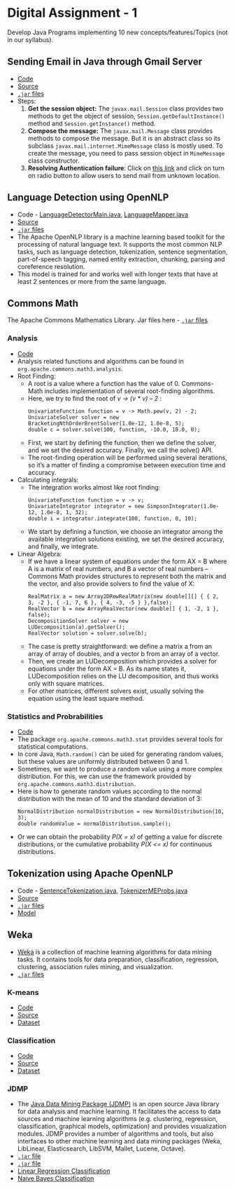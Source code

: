 # Digital Assignment - 1

Develop Java Programs implementing 10 new concepts/features/Topics (not in our syllabus).

## Sending Email in Java through Gmail Server
* [Code](https://github.com/jacobjohn2016/Java-Programming/blob/master/Digital-Assignment/src/SendEmail.java)
* [Source](https://github.com/jacobjohn2016/Java-Programming/blob/master/Digital-Assignment/src/SendEmail.java)
* [`.jar` files](https://www.javatpoint.com/src/mail/mailactivation.zip)
* Steps:
  1. **Get the session object:** The `javax.mail.Session` class provides two methods to get the object of session, `Session.getDefaultInstance()` method and `Session.getInstance()` method. 
  2. **Compose the message:** The `javax.mail.Message` class provides methods to compose the message. But it is an abstract class so its subclass `javax.mail.internet.MimeMessage` class is mostly used. To create the message, you need to pass session object in `MimeMessage` class constructor. 
  3. **Resolving Authentication failure**: Click on [this link](https://www.google.com/settings/security/lesssecureapps) and click on turn on radio button to allow users to send mail from unknown location.

## Language Detection using OpenNLP
* Code - [LanguageDetectorMain.java](https://github.com/jacobjohn2016/Java-Programming/blob/master/Digital-Assignment/src/OpenNLP/languagedetector/LanguageDetectorMain.java), [LanguageMapper.java](https://github.com/jacobjohn2016/Java-Programming/blob/master/Digital-Assignment/src/OpenNLP/languagedetector/LanguageMapper.java)
* [Source](https://github.com/Ruthwik/Language-Detection)
* [`.jar` files](https://github.com/jacobjohn2016/Java-Programming/tree/master/Digital-Assignment/apache-opennlp-1.9.1/lib)
* The Apache OpenNLP library is a machine learning based toolkit for the processing of natural language text. It supports the most common NLP tasks, such as language detection, tokenization, sentence segmentation, part-of-speech tagging, named entity extraction, chunking, parsing and coreference resolution.
* This model is trained for and works well with longer texts that have at least 2 sentences or more from the same language.

## Commons Math
The Apache Commons Mathematics Library. Jar files here - [`.jar` files](https://github.com/jacobjohn2016/Java-Programming/blob/master/Digital-Assignment/commons-math3-3.6.1.jar)
### Analysis
* [Code](https://github.com/jacobjohn2016/Java-Programming/blob/master/Digital-Assignment/src/AdvancedMath/Analysis.java)
* Analysis related functions and algorithms can be found in `org.apache.commons.math3.analysis`.
* Root Finding:
  * A root is a value where a function has the value of 0. Commons-Math includes implementation of several root-finding algorithms.
  * Here, we try to find the root of *v -> (v * v) – 2* :
    ```{Java}
    UnivariateFunction function = v -> Math.pow(v, 2) - 2;
    UnivariateSolver solver = new BracketingNthOrderBrentSolver(1.0e-12, 1.0e-8, 5);
    double c = solver.solve(100, function, -10.0, 10.0, 0);
    ```
  * First, we start by defining the function, then we define the solver, and we set the desired accuracy. Finally, we call the solve() API.
  * The root-finding operation will be performed using several iterations, so it’s a matter of finding a compromise between execution time and accuracy.
* Calculating integrals:
  * The integration works almost like root finding:
    ```{Java}
    UnivariateFunction function = v -> v;
    UnivariateIntegrator integrator = new SimpsonIntegrator(1.0e-12, 1.0e-8, 1, 32);
    double i = integrator.integrate(100, function, 0, 10);
    ```
  * We start by defining a function, we choose an integrator among the available integration solutions existing, we set the desired accuracy, and finally, we integrate.
* Linear Algebra:
  * If we have a linear system of equations under the form AX = B where A is a matrix of real numbers, and B a vector of real numbers – Commons Math provides structures to represent both the matrix and the vector, and also provide solvers to find the value of X:
    ```{Java}
    RealMatrix a = new Array2DRowRealMatrix(new double[][] { { 2, 3, -2 }, { -1, 7, 6 }, { 4, -3, -5 } },false);
    RealVector b = new ArrayRealVector(new double[] { 1, -2, 1 }, false); 
    DecompositionSolver solver = new LUDecomposition(a).getSolver();
    RealVector solution = solver.solve(b);
    ```
  * The case is pretty straightforward: we define a matrix a from an array of array of doubles, and a vector b from an array of a vector.
  * Then, we create an LUDecomposition which provides a solver for equations under the form AX = B. As its name states it, LUDecomposition relies on the LU decomposition, and thus works only with square matrices.
  * For other matrices, different solvers exist, usually solving the equation using the least square method.
### Statistics and Probrabilities
* [Code](https://github.com/jacobjohn2016/Java-Programming/blob/master/Digital-Assignment/src/AdvancedMath/Stats.java)
* The package `org.apache.commons.math3.stat` provides several tools for statistical computations.
* In core Java, `Math.random()` can be used for generating random values, but these values are uniformly distributed between 0 and 1.
* Sometimes, we want to produce a random value using a more complex distribution. For this, we can use the framework provided by `org.apache.commons.math3.distribution.`
* Here is how to generate random values according to the normal distribution with the mean of 10 and the standard deviation of 3:
    ```{Java}
    NormalDistribution normalDistribution = new NormalDistribution(10, 3);
    double randomValue = normalDistribution.sample();
    ```
* Or we can obtain the probability *P(X = x)* of getting a value for discrete distributions, or the cumulative probability *P(X <= x)* for continuous distributions.

## Tokenization using Apache OpenNLP
* Code - [SentenceTokenization.java](https://github.com/jacobjohn2016/Java-Programming/blob/master/Digital-Assignment/src/OpenNLP/Tokenization/SentenceTokenization.java), [TokenizerMEProbs.java](https://github.com/jacobjohn2016/Java-Programming/blob/master/Digital-Assignment/src/OpenNLP/Tokenization/TokenizerMEProbs.java)
* [Source](https://www.tutorialspoint.com/opennlp/opennlp_tokenization.htm)
* [`.jar` files](https://github.com/jacobjohn2016/Java-Programming/tree/master/Digital-Assignment/apache-opennlp-1.9.1)
* [Model](https://github.com/jacobjohn2016/Java-Programming/blob/master/Digital-Assignment/resources/en-token.bin)

## Weka
* [Weka](https://www.cs.waikato.ac.nz/ml/weka/) is a collection of machine learning algorithms for data mining tasks. It contains tools for data preparation, classification, regression, clustering, association rules mining, and visualization.
* [`.jar` files](https://github.com/jacobjohn2016/Java-Programming/tree/master/Digital-Assignment/weka)
### K-means
* [Code](https://github.com/jacobjohn2016/Java-Programming/blob/master/Digital-Assignment/src/Weka/Cluster.java)
* [Source](https://www.programcreek.com/2014/02/k-means-clustering-in-java/)
* [Dataset](https://github.com/jacobjohn2016/Java-Programming/blob/master/Digital-Assignment/resources/data/iris.arff)
### Classification
* [Code](https://github.com/jacobjohn2016/Java-Programming/blob/master/Digital-Assignment/src/Weka/WekaTest.java)
* [Source](https://www.programcreek.com/2013/01/a-simple-machine-learning-example-in-java/)
* [Dataset](https://github.com/jacobjohn2016/Java-Programming/blob/master/Digital-Assignment/resources/weather.txt)

### JDMP
* The [Java Data Mining Package (JDMP)](https://jdmp.org/) is an open source Java library for data analysis and machine learning. It facilitates the access to data sources and machine learning algorithms (e.g. clustering, regression, classification, graphical models, optimization) and provides visualization modules. JDMP provides a number of algorithms and tools, but also interfaces to other machine learning and data mining packages (Weka, LibLinear, Elasticsearch, LibSVM, Mallet, Lucene, Octave).
* [`.jar` file](https://github.com/jacobjohn2016/Java-Programming/blob/master/Digital-Assignment/jdmp-complete-0.3.0.jar)
* [`.jar` file](https://github.com/jacobjohn2016/Java-Programming/blob/master/Digital-Assignment/ujmp-complete-0.3.0.jar)
* [Linear Regression Classification](https://github.com/jacobjohn2016/Java-Programming/blob/master/Digital-Assignment/src/jdmp/LinearRegressionClassificationExample.java)
* [Naive Bayes Classification](https://github.com/jacobjohn2016/Java-Programming/blob/master/Digital-Assignment/src/jdmp/NaiveBayesClassificationExample.java)